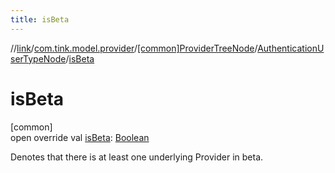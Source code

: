 ```yaml
---
title: isBeta
---
```

//[link](../../../../index.html)/[com.tink.model.provider](../../index.html)/[[common]ProviderTreeNode](../index.html)/[AuthenticationUserTypeNode](index.html)/[isBeta](is-beta.html)



# isBeta



[common]\
open override val [isBeta](is-beta.html): [Boolean](https://kotlinlang.org/api/latest/jvm/stdlib/kotlin/-boolean/index.html)



Denotes that there is at least one underlying Provider in beta.




